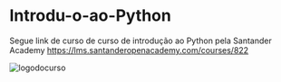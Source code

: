 # Introdu-o-ao-Python
Segue link de curso de curso de introdução ao Python pela Santander Academy 
https://lms.santanderopenacademy.com/courses/822

![logodocurso](https://lms.santanderopenacademy.com/courses/822/files/15661/preview)

